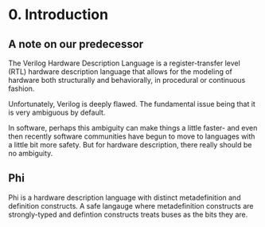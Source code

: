 # 0. Introduction
## A note on our predecessor
The Verilog Hardware Description Language is a register-transfer level (RTL) hardware description language that allows for the modeling of hardware both structurally and behaviorally, in procedural or continuous fashion.

Unfortunately, Verilog is deeply flawed. The fundamental issue being that it is very ambiguous by default.

In software, perhaps this ambiguity can make things a little faster- and even then recently software communities have begun to move to languages with a little bit more safety. But for hardware description, there really should be no ambiguity.

## Phi
Phi is a hardware description language with distinct metadefinition and definition constructs. A safe langauge where metadefinition constructs are strongly-typed and  defintion constructs treats buses as the bits they are.